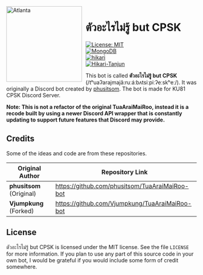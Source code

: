 <img width="200" height="200" align="left" style="float: left; margin: 0 10px 0 0;" alt="Atlanta" src="https://cdn.discordapp.com/avatars/954829231035125811/65d93452c28fed82468bc7be1e323aec.png">

# ตัวอะไรไม่รู้ but CPSK

[![License: MIT](https://img.shields.io/badge/License-MIT-blue.svg?style=for-the-badge)](LICENSE)  
[![MongoDB](https://img.shields.io/badge/MongoDB-%234ea94b.svg?style=flat-square&logo=mongodb&logoColor=white)](https://www.mongodb.com/)  
[![hikari](https://img.shields.io/badge/hikari-2.0.0-e44ecc.svg?style=flat-square)](https://github.com/hikari-py/hikari)  
[![Hikari-Tanjun](https://img.shields.io/badge/Tanjun-2.4.3a1-e44ecc.svg?style=flat-square)](https://github.com/FasterSpeeding/Tanjun)  

This bot is called **ตัวอะไรไม่รู้ but CPSK** (/tʰuaʔarajmajâ:ruːáːbʌtsiːpiːʔeːskʰeː/). It was originally a Discord bot created by [phusitsom](https://github.com/phusitsom). The bot is made for KU81 CPSK Discord Server.

**Note: This is not a refactor of the original TuaAraiMaiRoo, instead it is a recode built by using a newer Discord API wrapper that is constantly updating to support future features that Discord may provide.**

<h2>Credits</h2>

Some of the ideas and code are from these repositories.

|Original Author|Repository Link|
|---|---|
|**phusitsom** (Original)|https://github.com/phusitsom/TuaAraiMaiRoo-bot|
|**Vjumpkung** (Forked)|https://github.com/Vjumpkung/TuaAraiMaiRoo-bot|

<!-- Make Commands section here. -->

<!-- Make Contribution section here. -->

## License

ตัวอะไรไม่รู้ but CPSK is licensed under the MIT license. See the file `LICENSE` for more information. If you plan to use any part of this source code in your own bot, I would be grateful if you would include some form of credit somewhere.
